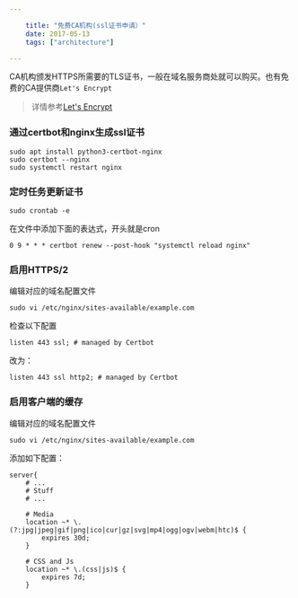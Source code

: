 ```yaml
---

    title: "免费CA机构(ssl证书申请）"
    date: 2017-05-13
    tags: ["architecture"]

---
```


CA机构颁发HTTPS所需要的TLS证书，一般在域名服务商处就可以购买。也有免费的CA提供商`Let's Encrypt`  
> 详情参考[Let's Encrypt](https://letsencrypt.org/getting-started/)  

### 通过certbot和nginx生成ssl证书
```shell
sudo apt install python3-certbot-nginx
sudo certbot --nginx
sudo systemctl restart nginx
```

### 定时任务更新证书
```shell
sudo crontab -e
```
在文件中添加下面的表达式，开头就是cron
```
0 9 * * * certbot renew --post-hook "systemctl reload nginx"
```

### 启用HTTPS/2
编辑对应的域名配置文件
```shell
sudo vi /etc/nginx/sites-available/example.com
```
检查以下配置
```
listen 443 ssl; # managed by Certbot
```
改为：
```
listen 443 ssl http2; # managed by Certbot
```

### 启用客户端的缓存
编辑对应的域名配置文件
```shell
sudo vi /etc/nginx/sites-available/example.com
```
添加如下配置：
```
server{
    # ...
    # Stuff
    # ...

    # Media
    location ~* \.(?:jpg|jpeg|gif|png|ico|cur|gz|svg|mp4|ogg|ogv|webm|htc)$ {
        expires 30d;
    }

    # CSS and Js
    location ~* \.(css|js)$ {
        expires 7d;
    }
```
